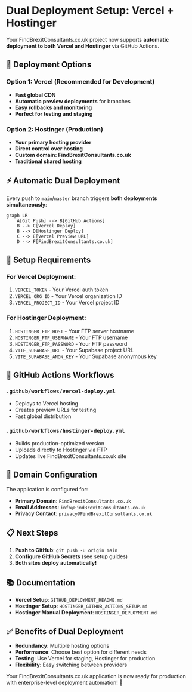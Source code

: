 # Dual Deployment Setup: Vercel + Hostinger

Your FindBrexitConsultants.co.uk project now supports **automatic deployment to both Vercel and Hostinger** via GitHub Actions.

## 🚀 Deployment Options

### Option 1: Vercel (Recommended for Development)
- **Fast global CDN**
- **Automatic preview deployments** for branches
- **Easy rollbacks and monitoring**
- **Perfect for testing and staging**

### Option 2: Hostinger (Production)
- **Your primary hosting provider**
- **Direct control over hosting**
- **Custom domain: FindBrexitConsultants.co.uk**
- **Traditional shared hosting**

## ⚡ Automatic Dual Deployment

Every push to `main`/`master` branch triggers **both deployments simultaneously**:

```mermaid
graph LR
    A[Git Push] --> B[GitHub Actions]
    B --> C[Vercel Deploy]
    B --> D[Hostinger Deploy]
    C --> E[Vercel Preview URL]
    D --> F[FindBrexitConsultants.co.uk]
```

## 🔧 Setup Requirements

### For Vercel Deployment:
1. `VERCEL_TOKEN` - Your Vercel auth token
2. `VERCEL_ORG_ID` - Your Vercel organization ID  
3. `VERCEL_PROJECT_ID` - Your Vercel project ID

### For Hostinger Deployment:
1. `HOSTINGER_FTP_HOST` - Your FTP server hostname
2. `HOSTINGER_FTP_USERNAME` - Your FTP username
3. `HOSTINGER_FTP_PASSWORD` - Your FTP password
4. `VITE_SUPABASE_URL` - Your Supabase project URL
5. `VITE_SUPABASE_ANON_KEY` - Your Supabase anonymous key

## 📁 GitHub Actions Workflows

### `.github/workflows/vercel-deploy.yml`
- Deploys to Vercel hosting
- Creates preview URLs for testing
- Fast global distribution

### `.github/workflows/hostinger-deploy.yml`
- Builds production-optimized version
- Uploads directly to Hostinger via FTP
- Updates live FindBrexitConsultants.co.uk site

## 🎯 Domain Configuration

The application is configured for:
- **Primary Domain**: `FindBrexitConsultants.co.uk`
- **Email Addresses**: `info@FindBrexitConsultants.co.uk`
- **Privacy Contact**: `privacy@FindBrexitConsultants.co.uk`

## 📋 Next Steps

1. **Push to GitHub**: `git push -u origin main`
2. **Configure GitHub Secrets** (see setup guides)
3. **Both sites deploy automatically!**

## 📚 Documentation

- **Vercel Setup**: `GITHUB_DEPLOYMENT_README.md`
- **Hostinger Setup**: `HOSTINGER_GITHUB_ACTIONS_SETUP.md`
- **Hostinger Manual Deployment**: `HOSTINGER_DEPLOYMENT.md`

## ✅ Benefits of Dual Deployment

- **Redundancy**: Multiple hosting options
- **Performance**: Choose best option for different needs  
- **Testing**: Use Vercel for staging, Hostinger for production
- **Flexibility**: Easy switching between providers

Your FindBrexitConsultants.co.uk application is now ready for production with enterprise-level deployment automation! 🎉
